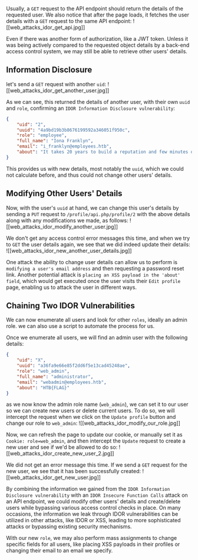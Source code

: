 
Usually, a `GET` request to the API endpoint should return the details of the requested user. We also notice that after the page loads, it fetches the user details with a `GET` request to the same API endpoint:
![[web_attacks_idor_get_api.jpg]]

Even if there was another form of authorization, like a JWT token. Unless it was being actively compared to the requested object details by a back-end access control system, we may still be able to retrieve other users' details.

## Information Disclosure

let's send a `GET` request with another `uid`:
![[web_attacks_idor_get_another_user.jpg]]

As we can see, this returned the details of another user, with their own `uuid` and `role`, confirming an `IDOR Information Disclosure vulnerability`:
```json
{
    "uid": "2",
    "uuid": "4a9bd19b3b8676199592a346051f950c",
    "role": "employee",
    "full_name": "Iona Franklyn",
    "email": "i_franklyn@employees.htb",
    "about": "It takes 20 years to build a reputation and few minutes of cyber-incident to ruin it."
}
```

This provides us with new details, most notably the `uuid`, which we could not calculate before, and thus could not change other users' details.

## Modifying Other Users' Details

Now, with the user's `uuid` at hand, we can change this user's details by sending a `PUT` request to `/profile/api.php/profile/2` with the above details along with any modifications we made, as follows:
![[web_attacks_idor_modify_another_user.jpg]]

We don't get any access control error messages this time, and when we try to `GET` the user details again, we see that we did indeed update their details:
![[web_attacks_idor_new_another_user_details.jpg]]

One attack the ability to change user details can allow us to perform is `modifying a user's email address` and then requesting a password reset link. Another potential attack is `placing an XSS payload in the 'about' field`, which would get executed once the user visits their `Edit profile` page, enabling us to attack the user in different ways.

## Chaining Two IDOR Vulnerabilities

We can now enumerate all users and look for other `roles`, ideally an admin role. we can also use a script to automate the process for us.

Once we enumerate all users, we will find an admin user with the following details:
```json
{
    "uid": "X",
    "uuid": "a36fa9e66e85f2dd6f5e13cad45248ae",
    "role": "web_admin",
    "full_name": "administrator",
    "email": "webadmin@employees.htb",
    "about": "HTB{FLAG}"
}
```

as we now know the admin role name (`web_admin`), we can set it to our user so we can create new users or delete current users. To do so, we will intercept the request when we click on the `Update profile` button and change our role to `web_admin`:
![[web_attacks_idor_modify_our_role.jpg]]

Now, we can refresh the page to update our cookie, or manually set it as `Cookie: role=web_admin`, and then intercept the `Update` request to create a new user and see if we'd be allowed to do so:
![[web_attacks_idor_create_new_user_2.jpg]]

We did not get an error message this time. If we send a `GET` request for the new user, we see that it has been successfully created:
![[web_attacks_idor_get_new_user.jpg]]

By combining the information we gained from the `IDOR Information Disclosure vulnerability` with an `IDOR Insecure Function Calls` attack on an API endpoint, we could modify other users' details and create/delete users while bypassing various access control checks in place. On many occasions, the information we leak through IDOR vulnerabilities can be utilized in other attacks, like IDOR or XSS, leading to more sophisticated attacks or bypassing existing security mechanisms.

With our new `role`, we may also perform mass assignments to change specific fields for all users, like placing XSS payloads in their profiles or changing their email to an email we specify.